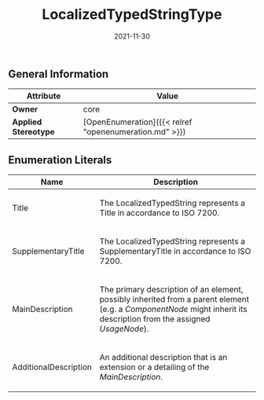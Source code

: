 ﻿---
title: LocalizedTypedStringType
toc: false
type: specs
date: "2021-11-30"
draft: false
specification: VEC
version: 2.0.0-rc1
documentType: "Recommendation"
elementType: Class
classes:
  - LocalizedTypedStringType
menu_name: vec-2.0.0-rc1
---


## General Information

| Attribute               | Value |
|-------------------------|-------|
| **Owner**               | core |
| **Applied Stereotype**  | [OpenEnumeration]({{< relref "openenumeration.md" >}})<br/>  |

## Enumeration Literals
| Name          | **Description** |
|---------------|-----------------|
| Title | <p> The LocalizedTypedString represents a Title in accordance to ISO 7200.      </p> |
| SupplementaryTitle | <p> The LocalizedTypedString represents a SupplementaryTitle in accordance to ISO 7200.      </p> |
| MainDescription | <p> The primary description of an element, possibly inherited from a parent element (e.g. a <i>ComponentNode</i> might inherit its description from the assigned <i>UsageNode</i>).      </p> |
| AdditionalDescription | <p> An additional description that is an extension or a detailing of the <i>MainDescription</i>.      </p> |
